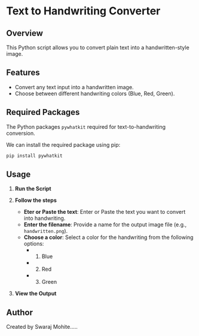 # Text to Handwriting Converter

## Overview

This Python script allows you to convert plain text into a handwritten-style image. 

## Features

- Convert any text input into a handwritten image.
- Choose between different handwriting colors (Blue, Red, Green).

## Required Packages

The Python packages `pywhatkit` required for text-to-handwriting conversion.

We can install the required package using pip:
```bash
pip install pywhatkit
```

## Usage

1. **Run the Script**

2. **Follow the steps**

   - **Eter or Paste the text**: Enter or Paste the text you want to convert into handwriting.
   - **Enter the filename**: Provide a name for the output image file (e.g., `handwritten.png`). 
   - **Choose a color**: Select a color for the handwriting from the following options:
     - 1. Blue
     - 2. Red
     - 3. Green

3. **View the Output**


## Author

Created by Swaraj Mohite.....

##
